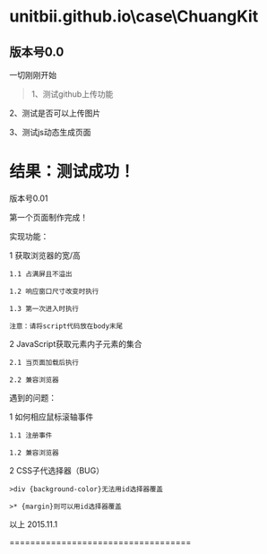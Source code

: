 # unitbii.github.io\case\ChuangKit

版本号0.0
---------
一切刚刚开始

  >1、测试github上传功能
  
  2、测试是否可以上传图片
  
  3、测试js动态生成页面

结果：测试成功！
===================================
版本号0.01

第一个页面制作完成！

实现功能：

  1 获取浏览器的宽/高
  
    1.1 占满屏且不溢出
    
    1.2 响应窗口尺寸改变时执行
    
    1.3 第一次进入时执行
    
    注意：请将script代码放在body末尾
    
  2 JavaScript获取元素内子元素的集合
  
    2.1 当页面加载后执行
    
    2.2 兼容浏览器

遇到的问题：

  1 如何相应鼠标滚轴事件
  
    1.1 注册事件
    
    1.2 兼容浏览器
    
  2 CSS子代选择器（BUG）
  
    >div {background-color}无法用id选择器覆盖
    
    >* {margin}则可以用id选择器覆盖

以上 2015.11.1

===================================
